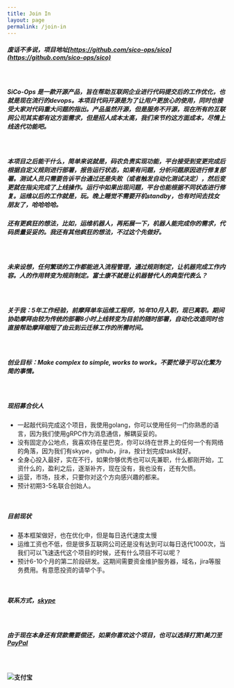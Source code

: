 ```yaml
---
title: Join In
layout: page
permalink: /join-in
---
```

##### 废话不多说，项目地址[https://github.com/sico-ops/sico](https://github.com/sico-ops/sico)

&nbsp;
##### SiCo-Ops 是一款开源产品，旨在帮助互联网企业进行代码提交后的工作优化，也就是现在流行的devops。本项目代码开源是为了让用户更放心的使用，同时也接受大家对代码重大问题的指出。产品虽然开源，但是服务不开源，现在所有的互联网公司其实都有这方面需求，但是招人成本太高，我们来节约这方面成本，尽情上线迭代功能吧。

&nbsp;
##### 本项目之后能干什么，简单来说就是，码农负责实现功能，平台接受到变更完成后根据自定义规则进行部署，报告运行状态，如果有问题，分析问题原因进行修复部署。测试人员只需要告诉平台通过还是失败（或者触发自动化测试决定），然后变更就在指尖完成了上线操作。运行中如果出现问题，平台也能根据不同状态进行修复。运维以后的工作就是，玩。晚上睡觉不需要开机standby，也有时间去找女朋友了，哈哈哈哈。
##### 还有更疯狂的想法，比如，运维机器人，再拓展一下，机器人能完成你的需求，代码质量妥妥的。我还有其他疯狂的想法，不过这个先做好。

&nbsp;
##### 未来设想，任何繁琐的工作都能进入流程管理，通过规则制定，让机器完成工作内容。人的作用转变为规则制定。富士康不就是让机器替代人的典型代表么？

&nbsp;
##### 关于我：5年工作经验，前摩拜单车运维工程师，16年10月入职，现已离职。期间协助摩拜由较为传统的部署8小时上线转变为目前的随时部署，自动化改造同时也直接帮助摩拜缩短了由云到云迁移工作的所需时间。

&nbsp;
##### 创业目标：Make complex to simple, works to work。不要忙碌于可以化繁为简的事情。

&nbsp;
##### 现招募合伙人
- 一起敲代码完成这个项目，我使用golang，你可以使用任何一门你熟悉的语言，因为我们使用gRPC作为消息通信，解耦妥妥的。
- 没有固定办公地点，我喜欢待在星巴克，你可以待在世界上的任何一个有网络的角落，因为我们有skype，github，jira，按计划完成task就好。
- 全身心投入最好，实在不行，如果你够优秀也可以先兼职，什么都刚开始，工资什么的，盈利之后，逐渐补齐，现在没有，我也没有，还有欠债。
- 运营，市场，技术，只要你对这个方向感兴趣的都来。
- 预计初期3-5名联合创始人。

&nbsp;
##### 目前现状
- 基本框架做好，也在优化中，但是每日迭代速度太慢
- 运维工资也不低，但是很多互联网公司还是没有达到可以每日迭代1000次，当我们可以飞速迭代这个项目的时候，还有什么项目不可以呢？
- 预计6-10个月的第二阶段研发。这期间需要资金维护服务器，域名，jira等服务费用。有意愿投资的请举个手。

&nbsp;
##### 联系方式，[skype](https://join.skype.com/G3OwYUbishLQ)

&nbsp;
##### 由于现在本身还有贷款需要偿还，如果你喜欢这个项目，也可以选择打赏1美刀至[PayPal](https://paypal.me/sinerwr/1)

&nbsp;
#### ![支付宝](https://s3.amazonaws.com/sico-ops/donate.JPG)